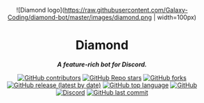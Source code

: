 <div align="center">
  
  
  ![Diamond logo](https://raw.githubusercontent.com/Galaxy-Coding/diamond-bot/master/images/diamond.png | width=100px)  

# Diamond

**_A feature-rich bot for Discord._**  

[![GitHub contributors](https://img.shields.io/github/contributors/galaxy-coding/diamond-bot?style=for-the-badge)](https://github.com/Galaxy-Coding/diamond-bot) [![GitHub Repo stars](https://img.shields.io/github/stars/galaxy-coding/diamond-bot?style=for-the-badge)](https://github.com/Galaxy-Coding/diamond-bot) [![GitHub forks](https://img.shields.io/github/forks/galaxy-coding/diamond-bot?style=for-the-badge)](https://github.com/Galaxy-Coding/diamond-bot/fork) [![GitHub release (latest by date)](https://img.shields.io/github/v/release/galaxy-coding/diamond-bot?style=for-the-badge)](https://github.com/Galaxy-Coding/diamond-bot) [![GitHub top language](https://img.shields.io/github/languages/top/galaxy-coding/diamond-bot?style=for-the-badge&color=yellow)](https://github.com/Galaxy-Coding/diamond-bot) [![GitHub](https://img.shields.io/github/license/galaxy-coding/diamond-bot?style=for-the-badge)](https://github.com/Galaxy-Coding/diamond-bot) [![Discord](https://img.shields.io/discord/776207512168955915?label=discord&style=for-the-badge)](https://disboard.org/server/776207512168955915) [![GitHub last commit](https://img.shields.io/github/last-commit/galaxy-coding/diamond-bot?style=for-the-badge)](https://github.com/Galaxy-Coding/diamond-bot)  
</div>
